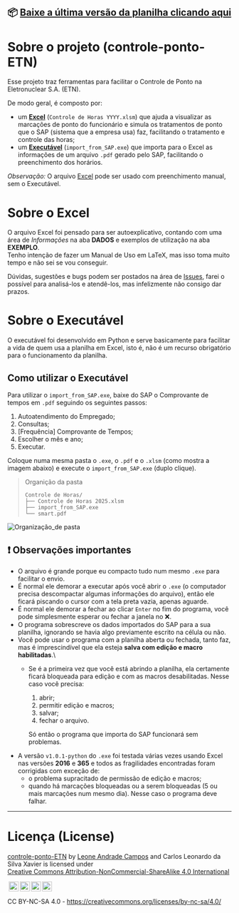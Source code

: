 ## 📦 [Baixe a última versão da planilha clicando aqui](https://github.com/LeoneAC/controle-ponto-ETN/releases/latest/download/Controle-de-Horas.zip)

# Sobre o projeto (controle-ponto-ETN)

Esse projeto traz ferramentas para facilitar o Controle de Ponto na Eletronuclear S.A. (ETN).

De modo geral, é composto por:
- um <ins>**Excel**</ins> (`Controle de Horas YYYY.xlsm`) que ajuda a visualizar as marcações de ponto do funcionário e simula os tratamentos de ponto que o SAP (sistema que a empresa usa) faz, facilitando o tratamento e controle das horas;
- um <ins>**Executável**</ins> (`import_from_SAP.exe`) que importa para o Excel as informações de um arquivo `.pdf` gerado pelo SAP, facilitando o preenchimento dos horários.

_Observação:_ O arquivo <ins>Excel</ins> pode ser usado com preenchimento manual, sem o Executável.

# Sobre o Excel

O arquivo Excel foi pensado para ser autoexplicativo, contando com uma área de _Informações_ na aba **DADOS** e exemplos de utilização na aba **EXEMPLO**.\
Tenho intenção de fazer um Manual de Uso em LaTeX, mas isso toma muito tempo e não sei se vou conseguir.

Dúvidas, sugestões e bugs podem ser postados na área de [Issues](https://github.com/LeoneAC/controle-ponto-ETN/issues), farei o possível para analisá-los e atendê-los, mas infelizmente não consigo dar prazos.

# Sobre o Executável

O executável foi desenvolvido em Python e serve basicamente para facilitar a vida de quem usa a planilha em Excel, isto é, não é um recurso obrigatório para o funcionamento da planilha.

## Como utilizar o Executável

Para utilizar o `import_from_SAP.exe`, baixe do SAP o Comprovante de tempos em `.pdf` seguindo os seguintes passos:
1. Autoatendimento do Empregado;
1. Consultas;
1. \[Frequência\] Comprovante de Tempos;
1. Escolher o mês e ano;
1. Executar.

Coloque numa mesma pasta o `.exe`, o `.pdf` e o `.xlsm` (como mostra a imagem abaixo) e execute o `import_from_SAP.exe` (duplo clique).
> Organição da pasta
>```
>Controle de Horas/
>├── Controle de Horas 2025.xlsm
>├── import_from_SAP.exe
>└── smart.pdf
>```
![Organização_de pasta](https://github.com/user-attachments/assets/6f7c96b3-488b-4e50-9229-6e42ad2409e8)

## ❗ Observações importantes

- O arquivo é grande porque eu compacto tudo num mesmo `.exe` para facilitar o envio.
- É normal ele demorar a executar após você abrir o `.exe` (o computador precisa descompactar algumas informações do arquivo), então ele ficará piscando o cursor com a tela preta vazia, apenas aguarde.
- É normal ele demorar a fechar ao clicar `Enter` no fim do programa, você pode simplesmente esperar ou fechar a janela no ❌.
- O programa sobrescreve os dados importados do SAP para a sua planilha, ignorando se havia algo previamente escrito na célula ou não.
- Você pode usar o programa com a planilha aberta ou fechada, tanto faz, mas é imprescindível que ela esteja **salva com edição e macro habilitadas**.\
  - Se é a primeira vez que você está abrindo a planilha, ela certamente ficará bloqueada para edição e com as macros desabilitadas. Nesse caso você precisa:
    1. abrir;
    1. permitir edição e macros;
    1. salvar;
    1. fechar o arquivo.
    
    Só então o programa que importa do SAP funcionará sem problemas.
- A versão `v1.0.1-python` do `.exe` foi testada várias vezes usando Excel nas versões **2016** e **365** e todos as fragilidades encontradas foram corrigidas com exceção de:
  - o problema supracitado de permissão de edição e macros;
  - quando há marcações bloqueadas ou a serem bloqueadas (5 ou mais marcações num mesmo dia). Nesse caso o programa deve falhar.

---
# Licença (License)

<p xmlns:cc="http://creativecommons.org/ns#" xmlns:dct="http://purl.org/dc/terms/"><a property="dct:title" rel="cc:attributionURL" href="https://github.com/LeoneAC/controle-ponto-ETN.git">controle-ponto-ETN</a> by <a rel="cc:attributionURL dct:creator" property="cc:attributionName" href="https://github.com/LeoneAC">Leone Andrade Campos</a> and Carlos Leonardo da Silva Xavier is licensed under <a href="https://creativecommons.org/licenses/by-nc-sa/4.0/?ref=chooser-v1" target="_blank" rel="license noopener noreferrer" style="display:inline-block;">Creative Commons Attribution-NonCommercial-ShareAlike 4.0 International

<img style="height:22px!important;margin-left:3px;vertical-align:text-bottom;" src="https://mirrors.creativecommons.org/presskit/icons/cc.svg?ref=chooser-v1" alt=""><img style="height:22px!important;margin-left:3px;vertical-align:text-bottom;" src="https://mirrors.creativecommons.org/presskit/icons/by.svg?ref=chooser-v1" alt=""><img style="height:22px!important;margin-left:3px;vertical-align:text-bottom;" src="https://mirrors.creativecommons.org/presskit/icons/nc.svg?ref=chooser-v1" alt=""><img style="height:22px!important;margin-left:3px;vertical-align:text-bottom;" src="https://mirrors.creativecommons.org/presskit/icons/sa.svg?ref=chooser-v1" alt=""></a>

CC BY-NC-SA 4.0 - https://creativecommons.org/licenses/by-nc-sa/4.0/</p>
